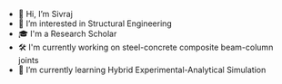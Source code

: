 - 👋 Hi, I’m Sivraj 
- 👀 I’m interested in Structural Engineering
- 🎓 I'm a Research Scholar
- 🛠️ I'm currently working on steel-concrete composite beam-column joints
- 🌱 I’m currently learning Hybrid Experimental-Analytical Simulation


<!---
Siv-eq/Siv-eq is a ✨ special ✨ repository because its `README.md` (this file) appears on your GitHub profile.
You can click the Preview link to take a look at your changes.
--->
